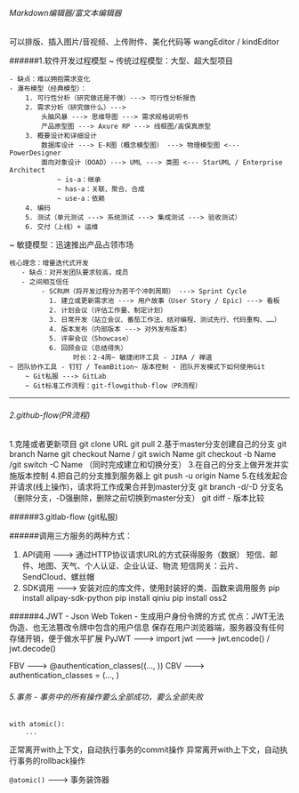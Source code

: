 ###### Markdown编辑器/富文本编辑器

可以排版、插入图片/音视频、上传附件、美化代码等 wangEditor / kindEditor

######1.软件开发过程模型
~ 传统过程模型：大型、超大型项目

    - 缺点：难以拥抱需求变化
    - 瀑布模型（经典模型）：
        1. 可行性分析（研究做还是不做）---> 可行性分析报告
        2. 需求分析（研究做什么）--->
            头脑风暴 ---> 思维导图 ---> 需求规格说明书
            产品原型图 ---> Axure RP ---> 线框图/高保真原型
        3. 概要设计和详细设计
            数据库设计 ---> E-R图（概念模型图） ---> 物理模型图 <--- PowerDesigner
            面向对象设计（OOAD）---> UML ---> 类图 <--- StarUML / Enterprise Architect
                ~ is-a：继承
                ~ has-a：关联、聚合、合成
                ~ use-a：依赖
        4. 编码
        5. 测试（单元测试 ---> 系统测试 ---> 集成测试 ---> 验收测试）
        6. 交付（上线）+ 运维
~ 敏捷模型：迅速推出产品占领市场

```
核心理念：增量迭代式开发
   - 缺点：对开发团队要求较高，成员
   - 之间相互信任
        - SCRUM（将开发过程分为若干个冲刺周期） ---> Sprint Cycle
          1. 建立或更新需求池 ---> 用户故事（User Story / Epic) ---> 看板
          2. 计划会议（评估工作量、制定计划）
          3. 日常开发（站立会议、番茄工作法、结对编程、测试先行、代码重构、……）
          4. 版本发布（内部版本 ---> 对外发布版本）
          5. 评审会议（Showcase）
          6. 回顾会议（总结得失）
          		时长：2-4周~ 敏捷闭环工具 - JIRA / 禅道
~ 团队协作工具 - 钉钉 / TeamBition~ 版本控制 - 团队开发模式下如何使用Git
    ~ Git私服 ---> GitLab
    ~ Git标准工作流程：git-flowgithub-flow（PR流程）
```

---

###### 2.github-flow(PR流程)

1.克隆或者更新项目
	git clone URL
	git pull
2.基于master分支创建自己的分支
	git branch Name
	git checkout Name / git swich Name
	git checkout -b Name /git switch -C Name  （同时完成建立和切换分支）
3.在自己的分支上做开发并实施版本控制
4.把自己的分支推到服务器上
	git push -u origin Name
5.在线发起合并请求(线上操作)，请求将工作成果合并到master分支
	git branch -d/-D 分支名  （删除分支，-D强删除，删除之前切换到master分支）
	git diff   -  版本比较

######3.gitlab-flow (git私服)



######调用三方服务的两种方式：

1. API调用 ---> 通过HTTP协议请求URL的方式获得服务（数据）
    短信、邮件、地图、天气、个人认证、企业认证、物流
    短信网关：云片、SendCloud、螺丝帽
2. SDK调用 ---> 安装对应的库文件，使用封装好的类、函数来调用服务
    pip install alipay-sdk-python
    pip install qiniu
    pip install oss2



######4.JWT - Json Web Token - 生成用户身份令牌的方式
优点：JWT无法伪造、也无法篡改令牌中包含的用户信息
保存在用户浏览器端，服务器没有任何存储开销，便于做水平扩展
PyJWT ---> import jwt ---> jwt.encode() / jwt.decode()

FBV ---> @authentication_classes((..., ))
CBV ---> authentication_classes = (..., )



###### 5.事务 - 事务中的所有操作要么全部成功，要么全部失败

```
with atomic():
    ...
```

正常离开with上下文，自动执行事务的commit操作
异常离开with上下文，自动执行事务的rollback操作

`@atomic()`  ---> 事务装饰器